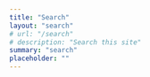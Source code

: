 ```yaml
---
title: "Search"
layout: "search"
# url: "/search"
# description: "Search this site"
summary: "search"
placeholder: ""
---
```

